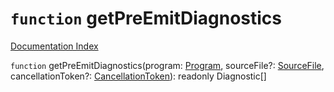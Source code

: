 # `function` getPreEmitDiagnostics

[Documentation Index](../README.md)

`function` getPreEmitDiagnostics(program: [Program](../private.interface.Program/README.md), sourceFile?: [SourceFile](../private.interface.SourceFile/README.md), cancellationToken?: [CancellationToken](../private.interface.CancellationToken/README.md)): readonly Diagnostic\[]